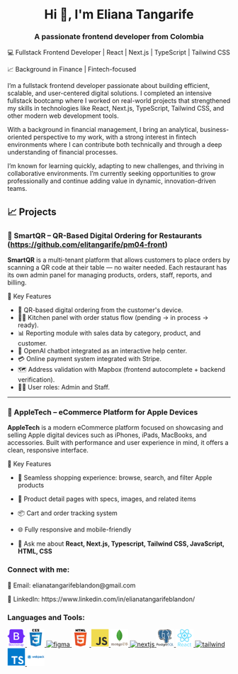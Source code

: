 <h1 align="center">Hi 👋, I'm Eliana Tangarife</h1>
<h3 align="center">A passionate frontend developer from Colombia</h3>

💻 Fullstack Frontend Developer | React | Next.js | TypeScript | Tailwind CSS

📈 Background in Finance | Fintech-focused



I’m a fullstack frontend developer passionate about building efficient, scalable, and user-centered digital solutions. I completed an intensive fullstack bootcamp where I worked on real-world projects that strengthened my skills in technologies like React, Next.js, TypeScript, Tailwind CSS, and other modern web development tools.

With a background in financial management, I bring an analytical, business-oriented perspective to my work, with a strong interest in fintech environments where I can contribute both technically and through a deep understanding of financial processes.

I’m known for learning quickly, adapting to new challenges, and thriving in collaborative environments. I’m currently seeking opportunities to grow professionally and continue adding value in dynamic, innovation-driven teams.

## 📈 Projects
###  🧾 SmartQR – QR-Based Digital Ordering for Restaurants (https://github.com/elitangarife/pm04-front)

**SmartQR** is a multi-tenant platform that allows customers to place orders by scanning a QR code at their table — no waiter needed. Each restaurant has its own admin panel for managing products, orders, staff, reports, and billing.

🚀 Key Features

- 📲 QR-based digital ordering from the customer's device.
- 🧑‍🍳 Kitchen panel with order status flow (pending → in process → ready).
- 📊 Reporting module with sales data by category, product, and customer.
- 🤖 OpenAI chatbot integrated as an interactive help center.
- 💳 Online payment system integrated with Stripe.
- 🗺️ Address validation with Mapbox (frontend autocomplete + backend verification).
- 🧑‍💼 User roles: Admin and Staff.

---
### 🍏 AppleTech – eCommerce Platform for Apple Devices

**AppleTech** is a modern eCommerce platform focused on showcasing and selling Apple digital devices such as iPhones, iPads, MacBooks, and accessories. Built with performance and user experience in mind, it offers a clean, responsive interface.


 🚀 Key Features

- 🛒 Seamless shopping experience: browse, search, and filter Apple products
- 🧾 Product detail pages with specs, images, and related items
- 📦 Cart and order tracking system
- 🌐 Fully responsive and mobile-friendly




- 💬 Ask me about **React, Next.js, Typescript, Tailwind CSS, JavaScript, HTML, CSS**


<h3 align="left">Connect with me:</h3>
<p align="left"> 📧 Email: elianatangarifeblandon@gmail.com</p>
<p align="left"> 💼 LinkedIn: https://www.linkedin.com/in/elianatangarifeblandon/</p>


<h3 align="left">Languages and Tools:</h3>
<p align="left"> <a href="https://getbootstrap.com" target="_blank" rel="noreferrer"> <img src="https://raw.githubusercontent.com/devicons/devicon/master/icons/bootstrap/bootstrap-plain-wordmark.svg" alt="bootstrap" width="40" height="40"/> </a> <a href="https://www.w3schools.com/css/" target="_blank" rel="noreferrer"> <img src="https://raw.githubusercontent.com/devicons/devicon/master/icons/css3/css3-original-wordmark.svg" alt="css3" width="40" height="40"/> </a> <a href="https://www.figma.com/" target="_blank" rel="noreferrer"> <img src="https://www.vectorlogo.zone/logos/figma/figma-icon.svg" alt="figma" width="40" height="40"/> </a> <a href="https://www.w3.org/html/" target="_blank" rel="noreferrer"> <img src="https://raw.githubusercontent.com/devicons/devicon/master/icons/html5/html5-original-wordmark.svg" alt="html5" width="40" height="40"/> </a> <a href="https://developer.mozilla.org/en-US/docs/Web/JavaScript" target="_blank" rel="noreferrer"> <img src="https://raw.githubusercontent.com/devicons/devicon/master/icons/javascript/javascript-original.svg" alt="javascript" width="40" height="40"/> </a> <a href="https://www.mongodb.com/" target="_blank" rel="noreferrer"> <img src="https://raw.githubusercontent.com/devicons/devicon/master/icons/mongodb/mongodb-original-wordmark.svg" alt="mongodb" width="40" height="40"/> </a> <a href="https://nextjs.org/" target="_blank" rel="noreferrer"> <img src="https://cdn.worldvectorlogo.com/logos/nextjs-2.svg" alt="nextjs" width="40" height="40"/> </a> <a href="https://www.postgresql.org" target="_blank" rel="noreferrer"> <img src="https://raw.githubusercontent.com/devicons/devicon/master/icons/postgresql/postgresql-original-wordmark.svg" alt="postgresql" width="40" height="40"/> </a> <a href="https://reactjs.org/" target="_blank" rel="noreferrer"> <img src="https://raw.githubusercontent.com/devicons/devicon/master/icons/react/react-original-wordmark.svg" alt="react" width="40" height="40"/> </a> <a href="https://tailwindcss.com/" target="_blank" rel="noreferrer"> <img src="https://www.vectorlogo.zone/logos/tailwindcss/tailwindcss-icon.svg" alt="tailwind" width="40" height="40"/> </a> <a href="https://www.typescriptlang.org/" target="_blank" rel="noreferrer"> <img src="https://raw.githubusercontent.com/devicons/devicon/master/icons/typescript/typescript-original.svg" alt="typescript" width="40" height="40"/> </a> <a href="https://webpack.js.org" target="_blank" rel="noreferrer"> <img src="https://raw.githubusercontent.com/devicons/devicon/d00d0969292a6569d45b06d3f350f463a0107b0d/icons/webpack/webpack-original-wordmark.svg" alt="webpack" width="40" height="40"/> </a> </p>

